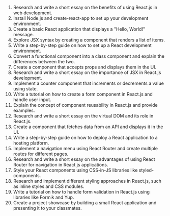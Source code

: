 
1. Research and write a short essay on the benefits of using React.js in web development.
2. Install Node.js and create-react-app to set up your development environment.
3. Create a basic React application that displays a "Hello, World!" message.
4. Explore JSX syntax by creating a component that renders a list of items.
5. Write a step-by-step guide on how to set up a React development environment.
6. Convert a functional component into a class component and explain the differences between the two.
7. Create a component that accepts props and displays them in the UI.
8. Research and write a short essay on the importance of JSX in React.js development.
9. Implement a counter component that increments or decrements a value using state.
10. Write a tutorial on how to create a form component in React.js and handle user input.
11. Explain the concept of component reusability in React.js and provide examples.
12. Research and write a short essay on the virtual DOM and its role in React.js.
13. Create a component that fetches data from an API and displays it in the UI.
14. Write a step-by-step guide on how to deploy a React application to a hosting platform.
15. Implement a navigation menu using React Router and create multiple routes for different pages.
16. Research and write a short essay on the advantages of using React Router for navigation in React.js applications.
17. Style your React components using CSS-in-JS libraries like styled-components.
18. Research and implement different styling approaches in React.js, such as inline styles and CSS modules.
19. Write a tutorial on how to handle form validation in React.js using libraries like Formik and Yup.
20. Create a project showcase by building a small React application and presenting it to your classmates.

